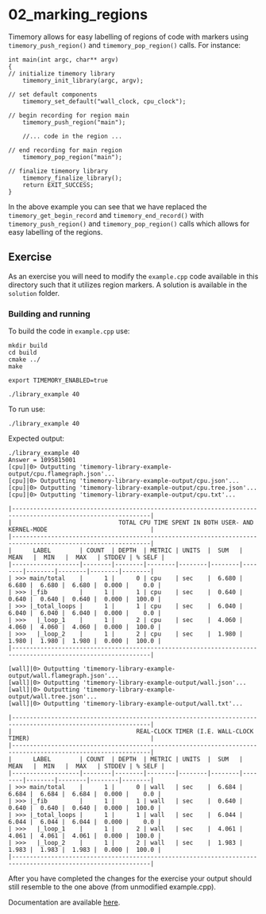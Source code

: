 # 02_marking_regions

Timemory allows for easy labelling of regions of code with markers using `timemory_push_region()` and `timemory_pop_region()` calls. For instance:
```
int main(int argc, char** argv)
{
// initialize timemory library
    timemory_init_library(argc, argv);

// set default components
    timemory_set_default("wall_clock, cpu_clock");

// begin recording for region main   
    timemory_push_region("main");
    
    //... code in the region ...

// end recording for main region
    timemory_pop_region("main");

// finalize timemory library
    timemory_finalize_library();
    return EXIT_SUCCESS;
}
```
In the above example you can see that we have replaced the `timemory_get_begin_record` and `timemory_end_record()` with `timemory_push_region()` and `timemory_pop_region()` calls which allows for easy labelling of the regions.

## Exercise
As an exercise you will need to modify the `example.cpp` code available in this directory such that it utilizes region markers. A solution is available in the `solution` folder.

### Building and running
To build the code in `example.cpp` use:
```
mkdir build
cd build
cmake ../
make

export TIMEMORY_ENABLED=true

./library_example 40
```
To run use:

```
./library_example 40
```

Expected output:
```
./library_example 40
Answer = 1095815001
[cpu]|0> Outputting 'timemory-library-example-output/cpu.flamegraph.json'...
[cpu]|0> Outputting 'timemory-library-example-output/cpu.json'...
[cpu]|0> Outputting 'timemory-library-example-output/cpu.tree.json'...
[cpu]|0> Outputting 'timemory-library-example-output/cpu.txt'...

|-------------------------------------------------------------------------------------------------------------|
|                              TOTAL CPU TIME SPENT IN BOTH USER- AND KERNEL-MODE                             |
|-------------------------------------------------------------------------------------------------------------|
|      LABEL        | COUNT  | DEPTH  | METRIC | UNITS  |  SUM   | MEAN   |  MIN   |  MAX   | STDDEV | % SELF |
|-------------------|--------|--------|--------|--------|--------|--------|--------|--------|--------|--------|
| >>> main/total    |      1 |      0 | cpu    | sec    |  6.680 |  6.680 |  6.680 |  6.680 |  0.000 |    0.0 |
| >>> |_fib         |      1 |      1 | cpu    | sec    |  0.640 |  0.640 |  0.640 |  0.640 |  0.000 |  100.0 |
| >>> |_total_loops |      1 |      1 | cpu    | sec    |  6.040 |  6.040 |  6.040 |  6.040 |  0.000 |    0.0 |
| >>>   |_loop_1    |      1 |      2 | cpu    | sec    |  4.060 |  4.060 |  4.060 |  4.060 |  0.000 |  100.0 |
| >>>   |_loop_2    |      1 |      2 | cpu    | sec    |  1.980 |  1.980 |  1.980 |  1.980 |  0.000 |  100.0 |
|-------------------------------------------------------------------------------------------------------------|

[wall]|0> Outputting 'timemory-library-example-output/wall.flamegraph.json'...
[wall]|0> Outputting 'timemory-library-example-output/wall.json'...
[wall]|0> Outputting 'timemory-library-example-output/wall.tree.json'...
[wall]|0> Outputting 'timemory-library-example-output/wall.txt'...

|-------------------------------------------------------------------------------------------------------------|
|                                   REAL-CLOCK TIMER (I.E. WALL-CLOCK TIMER)                                  |
|-------------------------------------------------------------------------------------------------------------|
|      LABEL        | COUNT  | DEPTH  | METRIC | UNITS  |  SUM   | MEAN   |  MIN   |  MAX   | STDDEV | % SELF |
|-------------------|--------|--------|--------|--------|--------|--------|--------|--------|--------|--------|
| >>> main/total    |      1 |      0 | wall   | sec    |  6.684 |  6.684 |  6.684 |  6.684 |  0.000 |    0.0 |
| >>> |_fib         |      1 |      1 | wall   | sec    |  0.640 |  0.640 |  0.640 |  0.640 |  0.000 |  100.0 |
| >>> |_total_loops |      1 |      1 | wall   | sec    |  6.044 |  6.044 |  6.044 |  6.044 |  0.000 |    0.0 |
| >>>   |_loop_1    |      1 |      2 | wall   | sec    |  4.061 |  4.061 |  4.061 |  4.061 |  0.000 |  100.0 |
| >>>   |_loop_2    |      1 |      2 | wall   | sec    |  1.983 |  1.983 |  1.983 |  1.983 |  0.000 |  100.0 |
|-------------------------------------------------------------------------------------------------------------|
```
After you have completed the changes for the exercise your output should still resemble to the one above (from unmodified example.cpp).

Documentation are available [here](https://timemory.readthedocs.io/en/develop/api/library.html?highlight=timemory_push_regions#_CPPv420timemory_push_regionPKc).

